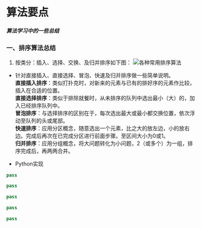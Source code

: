 # 算法要点

##### 算法学习中的一些总结

### 一、排序算法总结

1. 按类分：插入、选择、交换、及归并排序如下图：
![各种常用排序算法](http://blog.chinaunix.net/attachment/201201/18/21457204_1326898064RUxx.jpg)

- 针对直接插入、直接选择、冒泡、快速及归并排序做一些简单说明。  
**直接插入排序**：类似打扑克时，对新来的元素与已有的排好序的元素作比较，插入在合适的位置。  
**直接选择排序**：类似于排除就餐时，从未排序的队列中选出最小（大）的，加入已经排序队列中。  
**冒泡排序**：与选择排序的区别在于，每次选出最大或最小都交换位置，依次浮动至队列的头或尾部。  
**快速排序**：应用分区概念，随意选出一个元素，比之大的放左边，小的放右边。完成后再次在已完成分区进行前面步骤。至区间大小为0或1。  
**归并排序**：应用分组概念，将大问题转化为小问题，2（或多个）为一组，排序完成后，再两两合并。

- Python实现
```python
pass
```
```python
pass
```
```python
pass
```
```python
pass
```
```python
pass
```
